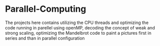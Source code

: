 # Parallel-Computing
The projects here contains utilizing the CPU threads and optimizing the code running in parellel using openMP, decoding the concept of weak and strong scaling, optimizing the Mandelbrot code to paint a pictures first in series and than in parallel configuration
